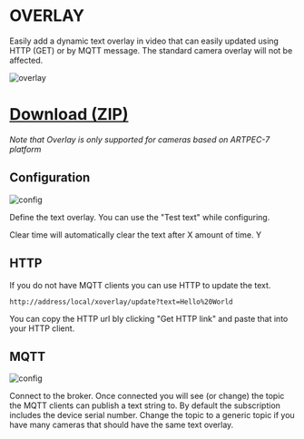 # OVERLAY

Easily add a dynamic text overlay in video that can easily updated using HTTP (GET) or by MQTT message.  The standard camera overlay will not be affected.

![overlay](https://files.juhlin.me/image/KTEOFBZUHZ)

# [Download (ZIP)](https://files.juhlin.me/acap/overlay)
*Note that Overlay is only supported for cameras based on ARTPEC-7 platform*

## Configuration

![config](https://files.juhlin.me/image/ASUDNGPJBZ)

Define the text overlay.  You can use the "Test text" while configuring.

Clear time will automatically clear the text after X amount of time.  Y

## HTTP
If you do not have MQTT clients you can use HTTP to update the text.  
```
http://address/local/xoverlay/update?text=Hello%20World
```
You can copy the HTTP url bly clicking "Get HTTP link" and paste that into your HTTP client.

## MQTT
![config](https://files.juhlin.me/image/WRJPTQLKNQ)

Connect to the broker.  Once connected you will see (or change) the topic the MQTT clients can publish a text string to.  By default the subscription includes the device serial number.  Change the topic to a generic topic if you have many cameras that should have the same text overlay.
